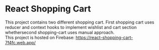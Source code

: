 # React Shopping Cart
This project contains two different shopping cart. First shopping cart uses reducer and context hooks to implement wishlist and cart section whethersecond shopping-cart uses manual approach.  
This project is hosted on Firebase: https://react-shopping-cart-7f4fc.web.app/
